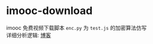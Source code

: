 # imooc-download
imooc 免费视频下载脚本
`enc.py` 为 `test.js` 的加密算法仿写  
详细分析逻辑: [博客](https://www.52pojie.cn/thread-1123891-1-1.html)  
